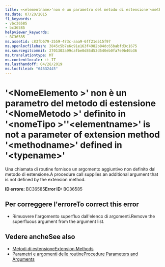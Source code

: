 ```yaml
---
title: «<elementname>'non è un parametro del metodo di estensione'<methodname>'definito '<typename>»
ms.date: 07/20/2015
f1_keywords:
- vbc36585
- bc36585
helpviewer_keywords:
- BC36585
ms.assetid: c83fb679-3559-473c-aaa9-6ff21e515f97
ms.openlocfilehash: 3845c5b7e6c91e163f4982b84dc65babfd3c1675
ms.sourcegitcommit: 2701302a99cafbe0d86d53d540eb0fa7e9b46b36
ms.translationtype: MT
ms.contentlocale: it-IT
ms.lasthandoff: 04/28/2019
ms.locfileid: "64632445"
---
```

# <a name="elementname-is-not-a-parameter-of-extension-method-methodname-defined-in-typename"></a><span data-ttu-id="bfb5b-102">'\<NomeElemento >' non è un parametro del metodo di estensione '\<NomeMetodo >' definito in '\<nomeTipo >'</span><span class="sxs-lookup"><span data-stu-id="bfb5b-102">'\<elementname>' is not a parameter of extension method '\<methodname>' defined in '\<typename>'</span></span>
<span data-ttu-id="bfb5b-103">Una chiamata di routine fornisce un argomento aggiuntivo non definito dal metodo di estensione.</span><span class="sxs-lookup"><span data-stu-id="bfb5b-103">A procedure call supplies an additional argument that is not defined by the extension method.</span></span>  
  
 <span data-ttu-id="bfb5b-104">**ID errore:** BC36585</span><span class="sxs-lookup"><span data-stu-id="bfb5b-104">**Error ID:** BC36585</span></span>  
  
## <a name="to-correct-this-error"></a><span data-ttu-id="bfb5b-105">Per correggere l'errore</span><span class="sxs-lookup"><span data-stu-id="bfb5b-105">To correct this error</span></span>  
  
- <span data-ttu-id="bfb5b-106">Rimuovere l'argomento superfluo dall'elenco di argomenti.</span><span class="sxs-lookup"><span data-stu-id="bfb5b-106">Remove the superfluous argument from the argument list.</span></span>  
  
## <a name="see-also"></a><span data-ttu-id="bfb5b-107">Vedere anche</span><span class="sxs-lookup"><span data-stu-id="bfb5b-107">See also</span></span>

- [<span data-ttu-id="bfb5b-108">Metodi di estensione</span><span class="sxs-lookup"><span data-stu-id="bfb5b-108">Extension Methods</span></span>](../../visual-basic/programming-guide/language-features/procedures/extension-methods.md)
- [<span data-ttu-id="bfb5b-109">Parametri e argomenti delle routine</span><span class="sxs-lookup"><span data-stu-id="bfb5b-109">Procedure Parameters and Arguments</span></span>](../../visual-basic/programming-guide/language-features/procedures/procedure-parameters-and-arguments.md)
